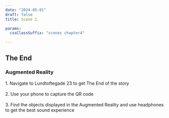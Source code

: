 ```yaml
---
date: "2024-05-01"
draft: false
title: Scene 1

params:
  cssClassSuffix: "scenes chapter4"

---
```


## The End

### Augmented Reality

<p>1. Navigate to Lundtoftegade 23 to get The End of the story<br><br>
2. Use your phone to capture the QR code<br><br>
3. Find the objects displayed in the Augmented Reality and use headphones to get the best sound experience</p>

